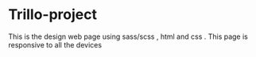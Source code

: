 # Trillo-project
This is the design web page using sass/scss , html and css . This page is responsive to all the devices
